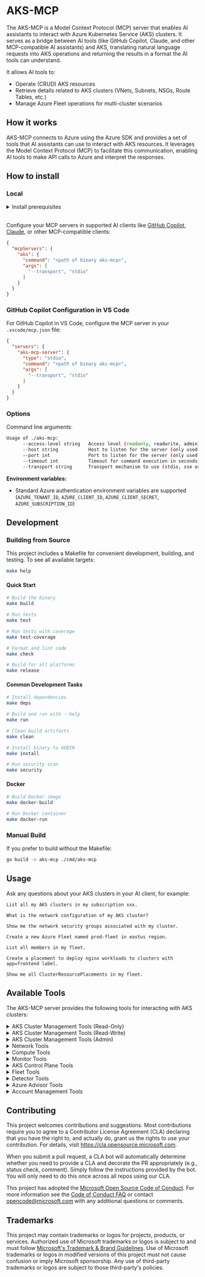 # AKS-MCP

The AKS-MCP is a Model Context Protocol (MCP) server that enables AI assistants to interact with Azure Kubernetes Service (AKS) clusters. It serves as a bridge between AI tools (like GitHub Copilot, Claude, and other MCP-compatible AI assistants) and AKS, translating natural language requests into AKS operations and returning the results in a format the AI tools can understand.

It allows AI tools to:

- Operate (CRUD) AKS resources
- Retrieve details related to AKS clusters (VNets, Subnets, NSGs, Route Tables, etc.)
- Manage Azure Fleet operations for multi-cluster scenarios

## How it works

AKS-MCP connects to Azure using the Azure SDK and provides a set of tools that AI assistants can use to interact with AKS resources. It leverages the Model Context Protocol (MCP) to facilitate this communication, enabling AI tools to make API calls to Azure and interpret the responses.

## How to install

### Local

<details>
<summary>Install prerequisites</summary>

1. Set up [Azure CLI](https://docs.microsoft.com/en-us/cli/azure/install-azure-cli) and authenticate
```bash
az login
```
</details>

<br/>

Configure your MCP servers in supported AI clients like [GitHub Copilot](https://github.com/features/copilot), [Claude](https://claude.ai/), or other MCP-compatible clients:

```json
{
  "mcpServers": {
    "aks": {
      "command": "<path of binary aks-mcp>",
      "args": [
        "--transport", "stdio"
      ]
    }
  }
}
```

### GitHub Copilot Configuration in VS Code

For GitHub Copilot in VS Code, configure the MCP server in your `.vscode/mcp.json` file:

```json
{
  "servers": {
    "aks-mcp-server": {
      "type": "stdio",
      "command": "<path of binary aks-mcp>",
      "args": [
        "--transport", "stdio"
      ]
    }
  }
}
```

### Options

Command line arguments:

```sh
Usage of ./aks-mcp:
      --access-level string   Access level (readonly, readwrite, admin) (default "readonly")
      --host string           Host to listen for the server (only used with transport sse or streamable-http) (default "127.0.0.1")
      --port int              Port to listen for the server (only used with transport sse or streamable-http) (default 8000)
      --timeout int           Timeout for command execution in seconds, default is 600s (default 600)
      --transport string      Transport mechanism to use (stdio, sse or streamable-http) (default "stdio")
```

**Environment variables:**
- Standard Azure authentication environment variables are supported (`AZURE_TENANT_ID`, `AZURE_CLIENT_ID`, `AZURE_CLIENT_SECRET`, `AZURE_SUBSCRIPTION_ID`)

## Development

### Building from Source

This project includes a Makefile for convenient development, building, and testing. To see all available targets:

```bash
make help
```

#### Quick Start

```bash
# Build the binary
make build

# Run tests
make test

# Run tests with coverage
make test-coverage

# Format and lint code
make check

# Build for all platforms
make release
```

#### Common Development Tasks

```bash
# Install dependencies
make deps

# Build and run with --help
make run

# Clean build artifacts
make clean

# Install binary to GOBIN
make install

# Run security scan
make security
```

#### Docker

```bash
# Build Docker image
make docker-build

# Run Docker container
make docker-run
```

### Manual Build

If you prefer to build without the Makefile:

```bash
go build -o aks-mcp ./cmd/aks-mcp
```

## Usage

Ask any questions about your AKS clusters in your AI client, for example:

```
List all my AKS clusters in my subscription xxx.

What is the network configuration of my AKS cluster?

Show me the network security groups associated with my cluster.

Create a new Azure Fleet named prod-fleet in eastus region.

List all members in my fleet.

Create a placement to deploy nginx workloads to clusters with app=frontend label.

Show me all ClusterResourcePlacements in my fleet.
```

## Available Tools

The AKS-MCP server provides the following tools for interacting with AKS clusters:

<details>
<summary>AKS Cluster Management Tools (Read-Only)</summary>

- `az_aks_show`: Show the details of a managed Kubernetes cluster
- `az_aks_list`: List managed Kubernetes clusters
- `az_aks_get-versions`: Get the versions available for creating a managed Kubernetes cluster
- `az_aks_check-network_outbound`: Perform outbound network connectivity check for a node
- `az_aks_nodepool_list`: List node pools in a managed Kubernetes cluster
- `az_aks_nodepool_show`: Show the details for a node pool in the managed Kubernetes cluster
</details>

<details>
<summary>AKS Cluster Management Tools (Read-Write)</summary>

*Available with `--access-level readwrite` or `admin`*

- `az_aks_create`: Create a new managed Kubernetes cluster
- `az_aks_delete`: Delete a managed Kubernetes cluster
- `az_aks_scale`: Scale the node pool in a managed Kubernetes cluster
- `az_aks_update`: Update a managed Kubernetes cluster
- `az_aks_upgrade`: Upgrade a managed Kubernetes cluster to a newer version
- `az_aks_nodepool_add`: Add a node pool to the managed Kubernetes cluster
- `az_aks_nodepool_delete`: Delete a node pool from the managed Kubernetes cluster
- `az_aks_nodepool_scale`: Scale a node pool in a managed Kubernetes cluster
- `az_aks_nodepool_upgrade`: Upgrade a node pool to a newer version
</details>

<details>
<summary>AKS Cluster Management Tools (Admin)</summary>

*Available with `--access-level admin` only*

- `az_aks_get-credentials`: Get access credentials for a managed Kubernetes cluster
</details>

<details>
<summary>Network Tools</summary>

- `get_vnet_info`: Get information about the VNet used by the AKS cluster
- `get_subnet_info`: Get information about the Subnet used by the AKS cluster
- `get_route_table_info`: Get information about the Route Table used by the AKS cluster
- `get_nsg_info`: Get information about the Network Security Group used by the AKS cluster
- `get_load_balancers_info`: Get information about all Load Balancers used by the AKS cluster
- `get_private_endpoint_info`: Get information about the private endpoint used by the AKS cluster
</details>

<details>
<summary>Compute Tools</summary>

- `get_aks_vmss_info`: Get detailed VMSS configuration for node pools in the AKS cluster
- `az_vmss_run-command_invoke`: Execute a command on instances of a Virtual Machine Scale Set (readwrite/admin)
</details>

<details>
<summary>Monitor Tools</summary>

- `az_monitor_metrics_list`: List the metric values for a resource
- `az_monitor_metrics_list-definitions`: List the metric definitions for a resource
- `az_monitor_metrics_list-namespaces`: List the metric namespaces for a resource
- `az_monitor_activity_log_resource_health`: Retrieve resource health events for AKS clusters
- `az_monitor_app_insights_query`: Execute KQL queries against Application Insights telemetry data
</details>

<details>
<summary>AKS Control Plane Tools</summary>

- `aks_control_plane_diagnostic_settings`: Check if AKS cluster has diagnostic settings configured
- `aks_control_plane_logs`: Query AKS control plane logs with safety constraints and time range validation
</details>

<details>
<summary>Fleet Tools</summary>

- `az_fleet`: Execute Azure Fleet commands with structured parameters for AKS Fleet management
  - Supports operations: list, show, create, update, delete, start, stop, get-credentials
  - Supports resources: fleet, member, updaterun, updatestrategy, placement
  - Requires readwrite or admin access for write operations
  - **Kubernetes Placement Operations**: Create and manage ClusterResourcePlacements
    - `placement create`: Create new ClusterResourcePlacement with policy and selectors
    - `placement list`: List all ClusterResourcePlacements
    - `placement show/get`: Show ClusterResourcePlacement details
    - `placement delete`: Delete ClusterResourcePlacement
</details>

<details>
<summary>Detector Tools</summary>

- `list_detectors`: List all available AKS cluster detectors
- `run_detector`: Run a specific AKS detector
- `run_detectors_by_category`: Run all detectors in a specific category
</details>

<details>
<summary>Azure Advisor Tools</summary>

- `az_advisor_recommendation`: Retrieve and manage Azure Advisor recommendations for AKS clusters
</details>

<details>
<summary>Account Management Tools</summary>

- `az_account_list`: List all subscriptions for the authenticated account
- `az_account_set`: Set a subscription as the current active subscription
- `az_login`: Log in to Azure using service principal credentials
</details>

## Contributing

This project welcomes contributions and suggestions.  Most contributions require you to agree to a
Contributor License Agreement (CLA) declaring that you have the right to, and actually do, grant us
the rights to use your contribution. For details, visit https://cla.opensource.microsoft.com.

When you submit a pull request, a CLA bot will automatically determine whether you need to provide
a CLA and decorate the PR appropriately (e.g., status check, comment). Simply follow the instructions
provided by the bot. You will only need to do this once across all repos using our CLA.

This project has adopted the [Microsoft Open Source Code of Conduct](https://opensource.microsoft.com/codeofconduct/).
For more information see the [Code of Conduct FAQ](https://opensource.microsoft.com/codeofconduct/faq/) or
contact [opencode@microsoft.com](mailto:opencode@microsoft.com) with any additional questions or comments.

## Trademarks

This project may contain trademarks or logos for projects, products, or services. Authorized use of Microsoft
trademarks or logos is subject to and must follow
[Microsoft's Trademark & Brand Guidelines](https://www.microsoft.com/en-us/legal/intellectualproperty/trademarks/usage/general).
Use of Microsoft trademarks or logos in modified versions of this project must not cause confusion or imply Microsoft sponsorship.
Any use of third-party trademarks or logos are subject to those third-party's policies.
